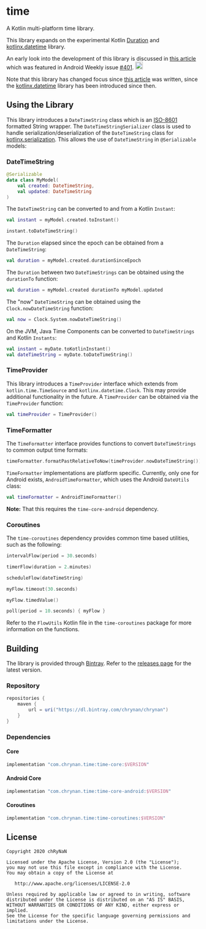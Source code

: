 # time

A Kotlin multi-platform time library.

This library expands on the experimental
Kotlin [Duration](https://kotlinlang.org/api/latest/jvm/stdlib/kotlin.time/-duration/)
and [kotlinx.datetime](https://github.com/Kotlin/kotlinx-datetime) library.

An early look into the development of this library is discussed in [this article](https://chrynan.codes/its-about-time/)
which was featured in Android Weekly issue [#401](https://androidweekly.net/issues/issue-401).
<a href="https://androidweekly.net/issues/issue-401" title="Android Weekly Issue 401">
<img alt="Badge" src="https://androidweekly.net/issues/issue-401/badge" height="20px"></img>
</a>

Note that this library has changed focus since [this article](https://chrynan.codes/its-about-time/) was written, since
the [kotlinx.datetime](https://github.com/Kotlin/kotlinx-datetime) library has been introduced since then.

## Using the Library

This library introduces a `DateTimeString` class which is an [ISO-8601](https://en.wikipedia.org/wiki/ISO_8601)
formatted String wrapper. The `DateTimeStringSerializer` class is used to handle serialization/deserialization of
the `DateTimeString` class for [kotlinx.serialization](https://github.com/Kotlin/kotlinx.serialization). This allows the
use of `DateTimeString` in `@Serializable` models:

### DateTimeString

```kotlin
@Serializable
data class MyModel(
    val created: DateTimeString,
    val updated: DateTimeString
)
```

The `DateTimeString` can be converted to and from a Kotlin `Instant`:

```kotlin
val instant = myModel.created.toInstant()

instant.toDateTimeString()
```

The `Duration` elapsed since the epoch can be obtained from a `DateTimeString`:

```kotlin
val duration = myModel.created.durationSinceEpoch
```

The `Duration` between two `DateTimeStrings` can be obtained using the `durationTo` function:

```kotlin
val duration = myModel.created durationTo myModel.updated
```

The "now" `DateTimeString` can be obtained using the `Clock.nowDateTimeString` function:

```kotlin
val now = Clock.System.nowDateTimeString()
```

On the JVM, Java Time Components can be converted to `DateTimeStrings` and Kotlin `Instants`:

```kotlin
val instant = myDate.toKotlinInstant()
val dateTimeString = myDate.toDateTimeString()
```

### TimeProvider

This library introduces a `TimeProvider` interface which extends from `kotlin.time.TimeSource`
and `kotlinx.datetime.Clock`. This may provide additional functionality in the future. A `TimeProvider` can be obtained
via the `TimeProvider` function:

```kotlin
val timeProvider = TimeProvider()
```

### TimeFormatter

The `TimeFormatter` interface provides functions to convert `DateTimeStrings` to common output time formats:

```kotlin
timeFormatter.formatPastRelativeToNow(timeProvider.nowDateTimeString())
```

`TimeFormatter` implementations are platform specific. Currently, only one for Android exists, `AndroidTimeFormatter`,
which uses the Android `DateUtils` class:

```kotlin
val timeFormatter = AndroidTimeFormatter()
```

**Note:** That this requires the `time-core-android` dependency.

### Coroutines

The `time-coroutines` dependency provides common time based utilities, such as the following:

```kotlin
intervalFlow(period = 30.seconds)

timerFlow(duration = 2.minutes)

scheduleFlow(dateTimeString)

myFlow.timeout(30.seconds)

myFlow.timedValue()

poll(period = 10.seconds) { myFlow }
```

Refer to the `FlowUtils` Kotlin file in the `time-coroutines` package for more information on the functions.

## Building

The library is provided through [Bintray](https://bintray.com/). Refer to
the [releases page](https://github.com/chRyNaN/time/releases) for the latest version.

### Repository

```groovy
repositories {
    maven {
        url = uri("https://dl.bintray.com/chrynan/chrynan")
    }
}
```

### Dependencies

#### Core

```groovy
implementation "com.chrynan.time:time-core:$VERSION"
```

#### Android Core

```groovy
implementation "com.chrynan.time:time-core-android:$VERSION"
```

#### Coroutines

```groovy
implementation "com.chrynan.time:time-coroutines:$VERSION"
```

## License

```
Copyright 2020 chRyNaN

Licensed under the Apache License, Version 2.0 (the "License");
you may not use this file except in compliance with the License.
You may obtain a copy of the License at

   http://www.apache.org/licenses/LICENSE-2.0

Unless required by applicable law or agreed to in writing, software
distributed under the License is distributed on an "AS IS" BASIS,
WITHOUT WARRANTIES OR CONDITIONS OF ANY KIND, either express or implied.
See the License for the specific language governing permissions and
limitations under the License.
```
